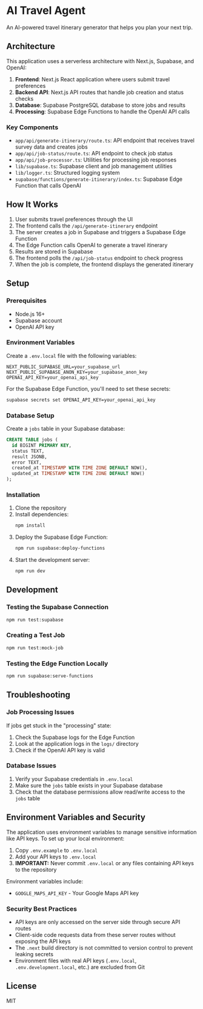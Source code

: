# AI Travel Agent

An AI-powered travel itinerary generator that helps you plan your next trip.


## Architecture

This application uses a serverless architecture with Next.js, Supabase, and OpenAI:

1. **Frontend**: Next.js React application where users submit travel preferences
2. **Backend API**: Next.js API routes that handle job creation and status checks
3. **Database**: Supabase PostgreSQL database to store jobs and results
4. **Processing**: Supabase Edge Functions to handle the OpenAI API calls

### Key Components

- `app/api/generate-itinerary/route.ts`: API endpoint that receives travel survey data and creates jobs
- `app/api/job-status/route.ts`: API endpoint to check job status
- `app/api/job-processor.ts`: Utilities for processing job responses
- `lib/supabase.ts`: Supabase client and job management utilities
- `lib/logger.ts`: Structured logging system
- `supabase/functions/generate-itinerary/index.ts`: Supabase Edge Function that calls OpenAI

## How It Works

1. User submits travel preferences through the UI
2. The frontend calls the `/api/generate-itinerary` endpoint
3. The server creates a job in Supabase and triggers a Supabase Edge Function
4. The Edge Function calls OpenAI to generate a travel itinerary
5. Results are stored in Supabase
6. The frontend polls the `/api/job-status` endpoint to check progress
7. When the job is complete, the frontend displays the generated itinerary

## Setup

### Prerequisites

- Node.js 16+
- Supabase account
- OpenAI API key

### Environment Variables

Create a `.env.local` file with the following variables:

```
NEXT_PUBLIC_SUPABASE_URL=your_supabase_url
NEXT_PUBLIC_SUPABASE_ANON_KEY=your_supabase_anon_key
OPENAI_API_KEY=your_openai_api_key
```

For the Supabase Edge Function, you'll need to set these secrets:

```bash
supabase secrets set OPENAI_API_KEY=your_openai_api_key
```

### Database Setup

Create a `jobs` table in your Supabase database:

```sql
CREATE TABLE jobs (
  id BIGINT PRIMARY KEY,
  status TEXT,
  result JSONB,
  error TEXT,
  created_at TIMESTAMP WITH TIME ZONE DEFAULT NOW(),
  updated_at TIMESTAMP WITH TIME ZONE DEFAULT NOW()
);
```

### Installation

1. Clone the repository
2. Install dependencies:
   ```bash
   npm install
   ```
3. Deploy the Supabase Edge Function:
   ```bash
   npm run supabase:deploy-functions
   ```
4. Start the development server:
   ```bash
   npm run dev
   ```

## Development

### Testing the Supabase Connection

```bash
npm run test:supabase
```

### Creating a Test Job

```bash
npm run test:mock-job
```

### Testing the Edge Function Locally

```bash
npm run supabase:serve-functions
```

## Troubleshooting

### Job Processing Issues

If jobs get stuck in the "processing" state:

1. Check the Supabase logs for the Edge Function
2. Look at the application logs in the `logs/` directory
3. Check if the OpenAI API key is valid

### Database Issues

1. Verify your Supabase credentials in `.env.local`
2. Make sure the `jobs` table exists in your Supabase database
3. Check that the database permissions allow read/write access to the `jobs` table

## Environment Variables and Security

The application uses environment variables to manage sensitive information like API keys. To set up your local environment:

1. Copy `.env.example` to `.env.local`
2. Add your API keys to `.env.local`
3. **IMPORTANT:** Never commit `.env.local` or any files containing API keys to the repository

Environment variables include:

- `GOOGLE_MAPS_API_KEY` - Your Google Maps API key

### Security Best Practices

- API keys are only accessed on the server side through secure API routes
- Client-side code requests data from these server routes without exposing the API keys
- The `.next` build directory is not committed to version control to prevent leaking secrets
- Environment files with real API keys (`.env.local`, `.env.development.local`, etc.) are excluded from Git

## License

MIT 